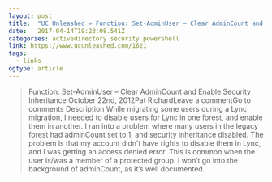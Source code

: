 ```yaml
---
layout: post 
title:  "UC Unleashed » Function: Set-AdminUser – Clear AdminCount and Enable Security Inheritance" 
date:   2017-04-14T19:23:08.541Z 
categories: activedirectory security powershell
link: https://www.ucunleashed.com/1621 
tags:
  - links
ogtype: article 
---
```


> Function: Set-AdminUser – Clear AdminCount and Enable Security Inheritance
October 22nd, 2012Pat RichardLeave a commentGo to comments
Description
While migrating some users during a Lync migration, I needed to disable users for Lync in one forest, and enable them in another. I ran into a problem where many users in the legacy forest had adminCount set to 1, and security inheritance disabled. The problem is that my account didn’t have rights to disable them in Lync, and I was getting an access denied error. This is common when the user is/was a member of a protected group. I won’t go into the background of adminCount, as it’s well documented.

